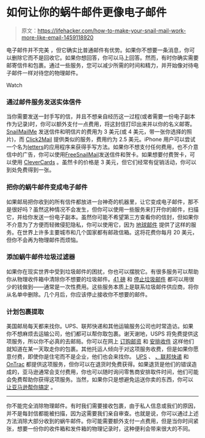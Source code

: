 # 如何让你的蜗牛邮件更像电子邮件

> 原文：<https://lifehacker.com/how-to-make-your-snail-mail-work-more-like-email-1459118920>

电子邮件并不完美 ，但它确实比普通邮件有优势。如果你不想要一条消息，你可以删除它而不是回收它。如果你想回答，你可以马上回答。然而，有时你确实需要邮寄信件和包裹。通过一些服务，您可以减少所需的时间和精力，并开始像对待电子邮件一样对待您的物理邮件。

Watch

### 通过邮件服务发送实体信件

当你需要发送一封手写的信，并且不想亲自经历这一过程(或者需要一份电子副本作为记录)时，你可以额外支付一点费用，将这封信打印出来并以你的名义邮寄。 [SnailMailMe](http://www.snailmailme.com/) 发送信件和明信片的费用为 3 美元(或 4 美元，带一张你选择的照片)，而 [Click2Mail](https://click2mail.com/letter-8-5-x-14#&slider1=2) 提供类似的服务，费用约为 2.5 美元。iPhone 用户可以尝试一个名为[letters](https://itunes.apple.com/us/app/lettrs-take-time-to-write/id633501301?mt=8)的应用程序来获得手写方法。如果你不想支付任何费用，也不介意信中的广告，你可以使用[FreeSnailMail](http://freesnailmail.com/)发送信件和贺卡。如果想要付费贺卡，可以使用 [CleverCards](http://www.cleverbug.com/) 。虽然卡的价格是 3 美元，但它们经常有促销活动，你可以到处免费得到一张。

### 把你的蜗牛邮件变成电子邮件

如果邮局把你收到的所有信件都放进一台神奇的机器里，让它变成电子邮件，那不是很好吗？虽然这种情况不会发生，但你可以使用一些服务来打开你的邮件，扫描它，并给你发送一份电子副本。虽然你可能不希望第三方查看你的信封，但如果你不介意为了方便而轻微侵犯隐私，你可以使用它，因为 [地球邮件](https://www.earthclassmail.com/) 提供了这样的服务。在世界上许多主要城市和几个国家都有邮政信箱。这将花费你每月 20 美元，但你不会再为物理邮件而烦恼。

### 添加蜗牛邮件垃圾过滤器

如果你在现实世界中受到垃圾邮件的困扰，你也可以摆脱它。有很多服务可以帮助你从物理收件箱中清除你不想要的垃圾邮件。[41 磅](http://www.41pounds.org/) 和 [停止垃圾邮件](http://www.greendimes.com/) 都可以用很少的钱做到——通常是一次性费用。这些服务本质上是联系垃圾邮件供应商，将你从名单中删除。几个月后，你应该停止接收你不想要的邮件。

### 计划包裹提取

美国邮局每天都来找你。UPS、联邦快递和其他运输服务公司也时常造访。如果你不想麻烦去运输公司，他们都可以帮你取包裹。谢天谢地，USPS 将免费提供这项服务，所以你不必真的去邮局。你可以在网上 [订购邮资](https://www.usps.com/business/online-postage.htm) 和 [安排收件](https://tools.usps.com/go/ScheduleAPickupAction!input.action) 这样他们就知道在某一天取走你的包裹。其他托运人倾向于对这项服务收费，但是如果你愿意付费，即使你是住宅而不是企业，他们也会来找你。 [UPS](https://wwwapps.ups.com/pickup/schedule) 、 [、联邦快递](http://www.fedex.com/us/fcl/pckgenvlp/pickup/) 和 [OnTrac](http://www.ontrac.com/schedulepickup.asp) 都提供这项服务，但你可以在退货时免费获得。如果退货是他们的错误造成的，亚马逊通常会支付费用，你也可以随时询问零售商安排取件时间，他们可能会免费帮助你获得这项服务。当然，如果你只是想避免运送你卖的东西，你可以 [让亚马逊帮你搞定](http://lifehacker.com/how-to-sell-your-excess-crap-for-cash-in-just-a-few-hou-5887412) 。

* * *

你不能完全消除物理邮件。有时我们需要接收包裹，由于私人信息或我们的原因，并不是每封信都能被扫描，因为这需要我们亲自审查。也就是说，你可以通过上述方法消除大部分收到的蜗牛邮件。你可能需要额外支付一点费用，但是当你时间紧张，想要一份你的收件箱和发件箱的物理记录时，这种便利会带来很大的不同。